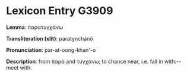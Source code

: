 # Lexicon Entry G3909

**Lemma**: παρατυγχάνω

**Transliteration (xlit)**: paratynchánō

**Pronunciation**: par-at-oong-khan'-o

**Description**:
from παρά and τυγχάνω; to chance near, i.e. fall in with:--meet with.
